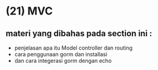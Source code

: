 # (21) MVC 

## materi yang dibahas pada section ini :
  - penjelasan apa itu Model controller dan routing
  - cara penggunaan gorm dan installasi
  - dan cara integerasi gorm dengan echo
